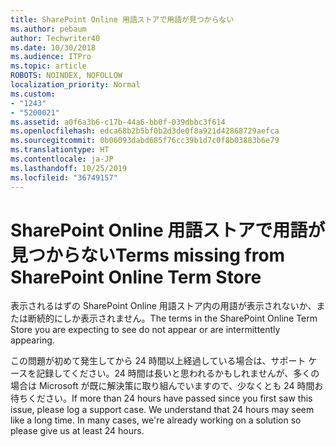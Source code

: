 ```yaml
---
title: SharePoint Online 用語ストアで用語が見つからない
ms.author: pebaum
author: Techwriter40
ms.date: 10/30/2018
ms.audience: ITPro
ms.topic: article
ROBOTS: NOINDEX, NOFOLLOW
localization_priority: Normal
ms.custom:
- "1243"
- "5200021"
ms.assetid: a0f6a3b6-c17b-44a6-bb0f-039dbbc3f614
ms.openlocfilehash: edca68b2b5bf0b2d3de0f8a921d42868729aefca
ms.sourcegitcommit: 0b06093dabd685f76cc39b1d7c0f8b03883b6e79
ms.translationtype: HT
ms.contentlocale: ja-JP
ms.lasthandoff: 10/25/2019
ms.locfileid: "36749157"
---
```

# <a name="terms-missing-from-sharepoint-online-term-store"></a><span data-ttu-id="3b048-102">SharePoint Online 用語ストアで用語が見つからない</span><span class="sxs-lookup"><span data-stu-id="3b048-102">Terms missing from SharePoint Online Term Store</span></span>

<span data-ttu-id="3b048-103">表示されるはずの SharePoint Online 用語ストア内の用語が表示されないか、または断続的にしか表示されません。</span><span class="sxs-lookup"><span data-stu-id="3b048-103">The terms in the SharePoint Online Term Store you are expecting to see do not appear or are intermittently appearing.</span></span>
  
<span data-ttu-id="3b048-p101">この問題が初めて発生してから 24 時間以上経過している場合は、サポート ケースを記録してください。24 時間は長いと思われるかもしれませんが、多くの場合は Microsoft が既に解決策に取り組んでいますので、少なくとも 24 時間お待ちください。</span><span class="sxs-lookup"><span data-stu-id="3b048-p101">If more than 24 hours have passed since you first saw this issue, please log a support case. We understand that 24 hours may seem like a long time. In many cases, we're already working on a solution so please give us at least 24 hours.</span></span>
  